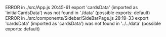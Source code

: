 ERROR in ./src/App.js 20:45-61
export 'cardsData' (imported as 'initialCardsData') was not found in './data' (possible exports: default)
ERROR in ./src/components/Sidebar/SideBarPage.js 28:19-33
export 'cardsData' (imported as 'cardsData') was not found in '../../data' (possible exports: default)
